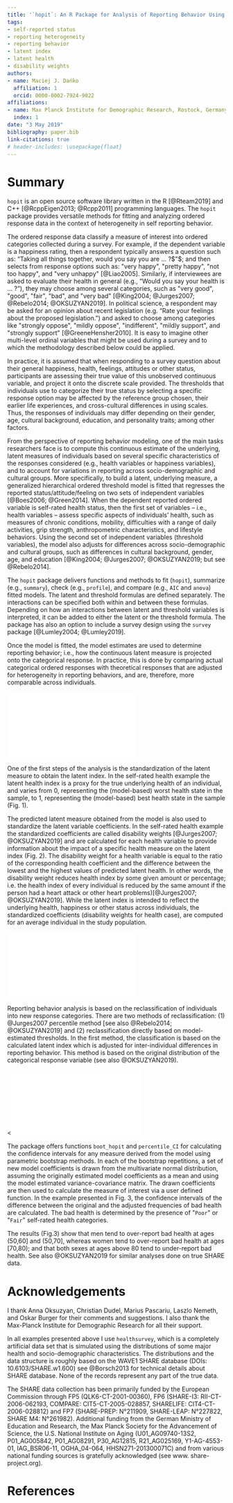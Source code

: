 ```yaml
---
title: '`hopit`: An R Package for Analysis of Reporting Behavior Using Generalized Ordered Probit Models'
tags:
- self-reported status 
- reporting heterogeneity
- reporting behavior
- latent index
- latent health
- disability weights
authors:
- name: Maciej J. Dańko
  affiliation: 1
  orcid: 0000-0002-7924-9022
affiliations:
- name: Max Planck Institute for Demographic Research, Rostock, Germany
  index: 1
date: "3 May 2019"
bibliography: paper.bib
link-citations: true
# header-includes: \usepackage{float}
---
```

# Summary
``hopit`` is an open source software library written in the R [@Rteam2019] and C++ [@RcppEigen2013; @Rcpp2011] programming languages. The ``hopit`` package provides versatile methods for fitting and analyzing ordered response data in the context of heterogeneity in self reporting behavior.

The ordered response data classify a measure of interest into ordered categories collected during a survey. For example, if the dependent variable is a happiness rating, then a respondent typically answers a question such as: “Taking all things together, would you say you are ... ?$"$; and then selects from response options such as: "very happy", "pretty happy", "not too happy", and "very unhappy" [@Liao2005]. Similarly, if interviewees are asked to evaluate their health in general (e.g., “Would you say your health is ... ?”), they may choose among several categories, such as "very good", "good", "fair", "bad", and "very bad" [@King2004; @Jurges2007; @Rebelo2014; @OKSUZYAN2019]. In political science, a respondent may be asked for an opinion about recent legislation (e.g. “Rate your feelings about the proposed legislation.") and asked to choose among categories like "strongly oppose", "mildly oppose", "indifferent", "mildly support", and "strongly support" [@GreeneHensher2010]. It is easy to imagine other multi-level ordinal variables that might be used during a survey and to which the methodology described below could be applied.

In practice, it is assumed that when responding to a survey question about their general happiness, health, feelings, attitudes or other status, participants are assessing their true value of this unobserved continuous variable, and project it onto the discrete scale provided. The thresholds that individuals use to categorize their true status by selecting a specific response option may be affected by the reference group chosen, their earlier life experiences, and cross-cultural differences in using scales. Thus, the responses of individuals may differ depending on their gender, age, cultural background, education, and personality traits; among other factors.

From the perspective of reporting behavior modeling, one of the main tasks researchers face is to compute this continuous estimate of the underlying, latent measures of individuals based on several specific characteristics of the responses considered (e.g., health variables or happiness variables), and to account for variations in reporting across socio-demographic and cultural groups. More specifically, to build a latent, underlying measure, a generalized hierarchical ordered threshold model is fitted that regresses the reported status/attitude/feeling on two sets of independent variables [@Boes2006; @Green2014]. When the dependent reported ordered variable is self-rated health status, then the first set of variables – i.e., health variables – assess specific aspects of individuals’ health, such as measures of chronic conditions, mobility, difficulties with a range of daily activities, grip strength, anthropometric characteristics, and lifestyle behaviors. Using the second set of independent variables (threshold variables), the model also adjusts for differences across socio-demographic and cultural groups, such as differences in cultural background, gender, age, and education [@King2004; @Jurges2007; @OKSUZYAN2019; but see @Rebelo2014].

The ``hopit`` package delivers functions and methods to fit (```hopit```), summarize (e.g., ```summary```), check (e.g., ```profile```), and compare (e.g., ```AIC``` and ```anova```) fitted models. The latent and threshold formulas are defined separately. The interactions can be specified both within and between these formulas. Depending on how an interactions between latent and threshold variables is interpreted, it can be added to either the latent or the threshold formula. The package has also an option to include a survey design using the ``survey`` package [@Lumley2004; @Lumley2019]. 

Once the model is fitted, the model estimates are used to determine reporting behavior; i.e., how the continuous latent measure is projected onto the categorical response. In practice, this is done by comparing actual categorical ordered responses with theoretical responses that are adjusted for heterogeneity in reporting behaviors, and are, therefore, more comparable across individuals.


![Health index vs. self-reported health for a model fitted to an exemplary data.](HI-2.pdf)


One of the first steps of the analysis is the standardization of the latent measure to obtain the latent index. In the self-rated health example the latent health index is a proxy for the true underlying health of an individual, and varies from 0, representing the (model-based) worst health state in the sample, to 1, representing the (model-based) best health state in the sample (Fig. 1).

The predicted latent measure obtained from the model is also used to standardize the latent variable coefficients. In the self-rated health example the standardized coefficients are called disability weights [@Jurges2007; @OKSUZYAN2019] and are calculated for each health variable to provide information about the impact of a specific health measure on the latent index (Fig. 2). The disability weight for a health variable is equal to the ratio of the corresponding health coefficient and the difference between the lowest and the highest values of predicted latent health. In other words, the disability weight reduces health index by some given amount or percentage; i.e. the health index of every individual is reduced by the same amount if the person had a heart attack or other heart problems)[@Jurges2007; @OKSUZYAN2019]. While the latent index is intended to reflect the underlying health, happiness or other status across individuals, the standardized coefficients (disability weights for health case), are computed for an average individual in the study population. 


![Disability weights for the fitted model.](D-2.pdf) 


Reporting behavior analysis is based on the reclassification of individuals into new response categories. There are two methods of reclassification: (1) @Jurges2007 percentile method [see also @Rebelo2014; @OKSUZYAN2019] and (2) reclassification directly based on model-estimated thresholds. In the first method, the classification is based on the calculated latent index which is adjusted for inter-individual differences in reporting behavior. This method is based on the original distribution of the categorical response variable (see also @OKSUZYAN2019). 


<![Differences between original and adjusted prevalances of bad health for the fitted model.](B-2.pdf) 


The package offers functions ```boot_hopit``` and ```percentile_CI``` for calculating the confidence intervals for any measure derived from the model using parametric bootstrap methods. In each of the bootstrap repetitions, a set of new model coefficients is drawn from the multivariate normal distribution, assuming the originally estimated model coefficients as a mean and using the model estimated variance-covariance matrix. The drawn coefficients are then used to calculate the measure of interest via a user defined function. In the example presented in Fig. 3, the confidence intervals of the difference between the original and the adjusted frequencies of bad health are calculated. The bad health is determined by the presence of "```Poor```" or "```Fair```" self-rated health categories.

The results (Fig.3) show that men tend to over-report bad health at ages (50,60] and (50,70], whereas women tend to over-report bad health at ages [70,80); and that both sexes at ages above 80 tend to under-report bad health. See also @OKSUZYAN2019 for similar analyses done on true SHARE data.

# Acknowledgements

I thank Anna Oksuzyan, Christian Dudel, Marius Pascariu, Laszlo Nemeth, and Oskar Burger for their comments and suggestions. I also thank the Max-Planck Institute for Demographic Research for all their support.

In all examples presented above I use ```healthsurvey```, which is a completely artificial data set that is simulated using the distributions of some major health and socio-demographic characteristics. The distributions and the data structure is roughly based on the WAVE1 SHARE database (DOIs: 10.6103/SHARE.w1.600) see @Borsch2013 for technical details about SHARE database. None of the records represent any part of the true data. 

The SHARE data collection has been primarily funded by the European Commission through FP5 (QLK6-CT-2001-00360), FP6 (SHARE-I3: RII-CT-2006-062193, COMPARE: CIT5-CT-2005-028857, SHARELIFE: CIT4-CT-2006-028812) and FP7 (SHARE-PREP: N°211909, SHARE-LEAP: N°227822, SHARE M4: N°261982). Additional funding from the German Ministry of Education and Research, the Max Planck Society for the Advancement of Science, the U.S. National Institute on Aging (U01_AG09740-13S2, P01_AG005842, P01_AG08291, P30_AG12815, R21_AG025169, Y1-AG-4553-01, IAG_BSR06-11, OGHA_04-064, HHSN271-201300071C) and from various national funding sources is gratefully acknowledged (see www. share-project.org).

# References

